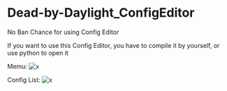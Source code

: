 # Dead-by-Daylight_ConfigEditor

No Ban Chance for using Config Editor

If you want to use this Config Editor, you have to compile it by yourself, or use python to open it

Memu:
![x](https://cdn.discordapp.com/attachments/844499487392530443/965951914560847922/unknown.png)

Config List:
![x](https://cdn.discordapp.com/attachments/844499487392530443/965952409601978368/unknown.png)
